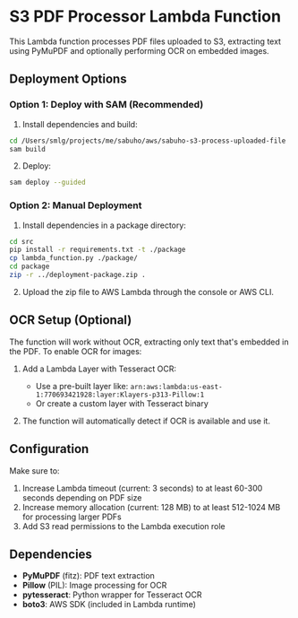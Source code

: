 # S3 PDF Processor Lambda Function

This Lambda function processes PDF files uploaded to S3, extracting text using PyMuPDF and optionally performing OCR on embedded images.

## Deployment Options

### Option 1: Deploy with SAM (Recommended)

1. Install dependencies and build:
```bash
cd /Users/smlg/projects/me/sabuho/aws/sabuho-s3-process-uploaded-file
sam build
```

2. Deploy:
```bash
sam deploy --guided
```

### Option 2: Manual Deployment

1. Install dependencies in a package directory:
```bash
cd src
pip install -r requirements.txt -t ./package
cp lambda_function.py ./package/
cd package
zip -r ../deployment-package.zip .
```

2. Upload the zip file to AWS Lambda through the console or AWS CLI.

## OCR Setup (Optional)

The function will work without OCR, extracting only text that's embedded in the PDF. To enable OCR for images:

1. Add a Lambda Layer with Tesseract OCR:
   - Use a pre-built layer like: `arn:aws:lambda:us-east-1:770693421928:layer:Klayers-p313-Pillow:1`
   - Or create a custom layer with Tesseract binary

2. The function will automatically detect if OCR is available and use it.

## Configuration

Make sure to:
1. Increase Lambda timeout (current: 3 seconds) to at least 60-300 seconds depending on PDF size
2. Increase memory allocation (current: 128 MB) to at least 512-1024 MB for processing larger PDFs
3. Add S3 read permissions to the Lambda execution role

## Dependencies

- **PyMuPDF** (fitz): PDF text extraction
- **Pillow** (PIL): Image processing for OCR
- **pytesseract**: Python wrapper for Tesseract OCR
- **boto3**: AWS SDK (included in Lambda runtime)
